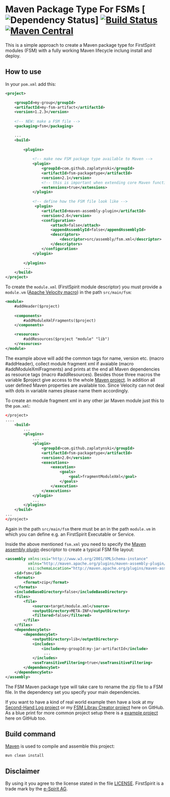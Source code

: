# Maven Package Type For FSMs [![Dependency Status](https://www.versioneye.com/user/projects/5757bf657757a0003bd4b32f/badge.svg?style=flat-square)] [![Build Status](https://travis-ci.org/zaplatynski/fsm-packagetype.svg?branch=master)](https://travis-ci.org/zaplatynski/fsm-packagetype)  [![Maven Central](https://maven-badges.herokuapp.com/maven-central/com.github.zaplatynski/fsm-packagetype/badge.svg?style=flat)](http://mvnrepository.com/artifact/com.github.zaplatynski/fsm-packagetype)

This is a simple approach to create a Maven package type for FirstSpirit modules (FSM) with a fully working Maven lifecycle inclung install and deploy.

## How to use

In your `pom.xml` add this:
```xml
<project>

    <groupId>my-group</groupId>
    <artifactId>my-fsm-artifact</artifactId>
    <version>1.2.3</version>
    
    <!-- NEW: make a FSM file -->
    <packaging>fsm</packaging>

    ...
    <build>
    
        <plugins>
            
            <!-- make new FSM package type available to Maven -->
            <plugin>
                <groupId>com.github.zaplatynski</groupId>
                <artifactId>fsm-packagetype</artifactId>
                <version>2.1</version>
                <!-- this is important when extending core Maven functionality: -->
                <extensions>true</extensions>
            </plugin>
            
            <!-- define how the FSM file look like -->
             <plugin>
                <artifactId>maven-assembly-plugin</artifactId>
                <version>2.6</version>
                <configuration>
                    <attach>false</attach>
                    <appendAssemblyId>false</appendAssemblyId>
                    <descriptors>
                        <descriptor>src/assembly/fsm.xml</descriptor>
                    </descriptors>
                </configuration>
            </plugin>
            
        </plugins>    
        ...
    </build>
</project>
```
To create the `module.xml` (FirstSpirit module descriptor) you must provide a `module.vm` ([Apache Velocity macro](http://velocity.apache.org/engine/devel/user-guide.html)) in the path `src/main/fsm`:
```xml
<module>
    #addHeader($project)
    
    <components>
        #addModuleXmlFragments($project)
    </components>

    <resources>
        #addResources($project "module" "lib")
    </resources>
</module>
```
The example above will add the common tags for name, version etc. (macro #addHeader), collect module fragment xml if avaiable (macro #addModuleXmlFragments) and prints at the end all Maven dependencies as resource tags (macro #addResources).
Besides those three macros the variable $project give access to the whole [Maven project](https://maven.apache.org/ref/3.2.3/apidocs/org/apache/maven/project/MavenProject.html). In addition all user defined Maven properties are available too. Since Velocity can not deal with dots in variable names please name them accordingly.

To create an module fragment xml in any other jar Maven module just this to the `pom.xml`:
```xml
</project>
....
    <build>
        ...
        <plugins>
            ...
            <plugin>
                <groupId>com.github.zaplatynski</groupId>
                <artifactId>fsm-packagetype</artifactId>
                <version>2.0</version>
                <executions>
                    <execution>
                        <goals>
                            <goal>fragmentModuleXml</goal>
                        </goals>
                    </execution>
                </executions>
            </plugin>
            ...
        </plugins>
    </build>
...
</project>
```
Again in the path `src/main/fsm` there must be an in the path `module.vm` in which you can define e.g. an FirstSpirit Executable or Service.

Inside the above mentioned `fsm.xml` you need to specify the [Maven assembly plugin](http://maven.apache.org/plugins/maven-assembly-plugin/) descriptor to create a typical FSM file layout:
```xml
<assembly xmlns:xsi="http://www.w3.org/2001/XMLSchema-instance"
          xmlns="http://maven.apache.org/plugins/maven-assembly-plugin/assembly/1.1.3"
          xsi:schemaLocation="http://maven.apache.org/plugins/maven-assembly-plugin/assembly/1.1.3 http://maven.apache.org/xsd/assembly-1.1.3.xsd">
    <id>fsm</id>
    <formats>
        <format>zip</format>
    </formats>
    <includeBaseDirectory>false</includeBaseDirectory>
    <files>
        <file>
            <source>target/module.xml</source>
            <outputDirectory>META-INF</outputDirectory>
            <filtered>false</filtered>
        </file>
    </files>
    <dependencySets>
        <dependencySet>
            <outputDirectory>lib</outputDirectory>
            <includes>
                <include>my-groupId:my-jar-artifactId</include>
                 ...
            </includes>
            <useTransitiveFiltering>true</useTransitiveFiltering>
        </dependencySet>
    </dependencySets>
</assembly>
```
The FSM Maven package type will take care to rename the zip file to a FSM file. In the dependency set you specify your main dependencies.
 
If you want to have a kind of real world example then have a look at my [Second-Hand Log project](https://github.com/zaplatynski/second-hand-log) or my [FSM Libray Creator project](https://github.com/zaplatynski/fsm-library-creator) here on GitHub. As a blue print for more common project setup there is a [example project](https://github.com/zaplatynski/fsm-example-project) here on GitHub too.

## Build command

[Maven](http://maven.apache.org/) is used to compile and assemble this project:
```
mvn clean install
```

##  Disclaimer

By using it you agree to the license stated in the file [LICENSE](LICENSE). FirstSpirit is a trade mark by the [e-Spirit AG](http://www.e-spirit.com/).

